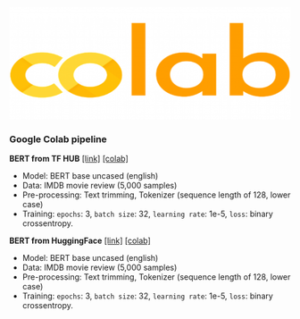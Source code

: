 <img src="https://github.com/dimitreOliveira/bert-as-a-service_TFX/blob/main/Assets/colab_icon.png?raw=true" width="600" height="200">

### Google Colab pipeline

**BERT from TF HUB** [[link]](https://github.com/dimitreOliveira/bert-as-a-service_TFX/blob/main/Pipeline/Notebook%20(Google%20Colab)/BERT_as_a_service_TFX_Colab_(TF_HUB).ipynb) [[colab]](https://colab.research.google.com/drive/1_9zttTBbQaLDDAo8VbC9bgOKnw_vQNCf?usp=sharing)
- Model: BERT base uncased (english)
- Data: IMDB movie review (5,000 samples)
- Pre-processing: Text trimming, Tokenizer (sequence length of 128, lower case)
- Training: `epochs`: 3, `batch size`: 32, `learning rate`: 1e-5, `loss`: binary crossentropy.

**BERT from HuggingFace** [[link]](https://github.com/dimitreOliveira/bert-as-a-service_TFX/blob/main/Pipeline/Notebook%20(Google%20Colab)/BERT_as_a_service_TFX_Colab_(HuggingFace).ipynb) [[colab]](https://colab.research.google.com/drive/1XE5HqqMUihxX3DD7gsejYRmv5aUDRCyG?usp=sharing)
- Model: BERT base uncased (english)
- Data: IMDB movie review (5,000 samples)
- Pre-processing: Text trimming, Tokenizer (sequence length of 128, lower case)
- Training: `epochs`: 3, `batch size`: 32, `learning rate`: 1e-5, `loss`: binary crossentropy.
